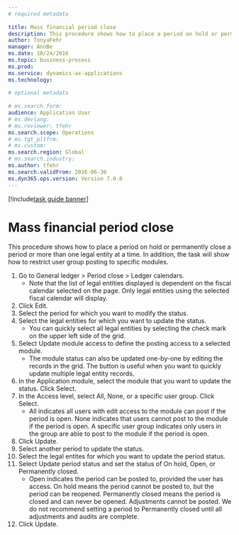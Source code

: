 ```yaml
--- 
# required metadata 
 
title: Mass financial period close
description: This procedure shows how to place a period on hold or permanently close a period or more than one legal entity at a time. 
author: TonyaFehr 
manager: AnnBe 
ms.date: 10/24/2016
ms.topic: business-process 
ms.prod:  
ms.service: dynamics-ax-applications 
ms.technology:  
 
# optional metadata 
 
# ms.search.form:   
audience: Application User 
# ms.devlang:  
# ms.reviewer: tfehr 
ms.search.scope: Operations 
# ms.tgt_pltfrm:  
# ms.custom:  
ms.search.region: Global
# ms.search.industry: 
ms.author: tfehr 
ms.search.validFrom: 2016-06-30 
ms.dyn365.ops.version: Version 7.0.0 
---
```


[!include[task guide banner](.../includes/task-guide-banner.md)]

# Mass financial period close

This procedure shows how to place a period on hold or permanently close a period or more than one legal entity at a time. In addition, the task will show how to restrict user group posting to specific modules.

1. Go to General ledger > Period close > Ledger calendars.
    * Note that the list of legal entities displayed is dependent on the fiscal calendar selected on the page. Only legal entities using the selected fiscal calendar will display.  
2. Click Edit.
3. Select the period for which you want to modify the status.
4. Select the legal entities for which you want to update the status.
    * You can quickly select all legal entities  by selecting the check mark on the upper left side of the grid.  
5. Select Update module access to define the posting access to a selected module.
    * The module status can also be updated one-by-one by editing the records in the grid. The button is useful when you want to quickly update multiple legal entity records.  
6. In the Application module, select the module that you want to update the status. Click Select.
7. In the Access level, select All, None, or a specific user group. Click Select.
    * All indicates all users with edit access to the module can post if the period is open. None indicates that users cannot post to the module if the period is open. A specific user group indicates only users in the group are able to post to the module if the period is open.  
8. Click Update.
9. Select another period to update the status.
10. Select the legal entites for which you want to update the period status.
11. Select Update period status and set the status of On hold, Open, or Permanently closed.
    * Open indicates the period can be posted to, provided the user has access. On hold means the period cannot be posted to, but the period can be reopened. Permanently closed means the period is closed and can never be opened. Adjustments cannot be posted. We do not recommend setting a period to Permanently closed until all adjustments and audits are complete.  
12. Click Update.

